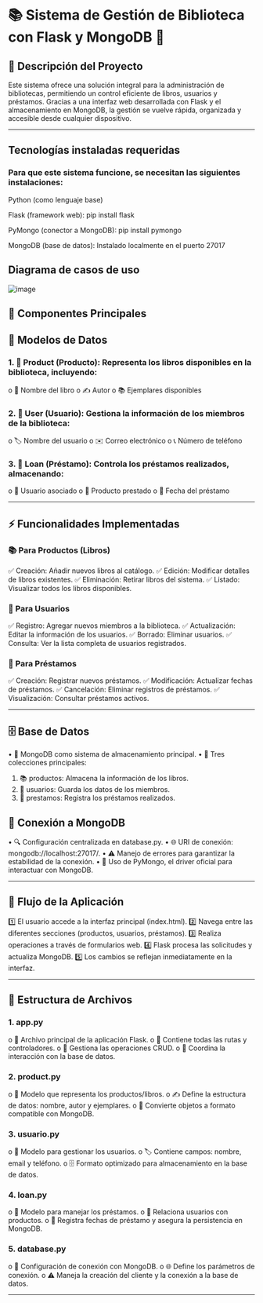 # 📚 Sistema de Gestión de Biblioteca con Flask y MongoDB 🚀
## 🌟 Descripción del Proyecto

Este sistema ofrece una solución integral para la administración de bibliotecas, permitiendo un control eficiente de libros, usuarios y préstamos. Gracias a una interfaz web desarrollada con Flask y el almacenamiento en MongoDB, la gestión se vuelve rápida, organizada y accesible desde cualquier dispositivo.
________________________________________

## Tecnologías instaladas requeridas

### Para que este sistema funcione, se necesitan las siguientes instalaciones:

Python (como lenguaje base)

Flask (framework web): pip install flask

PyMongo (conector a MongoDB): pip install pymongo

MongoDB (base de datos): Instalado localmente en el puerto 27017

## Diagrama de casos de uso

![image](https://github.com/user-attachments/assets/1831fad5-7a99-421a-ba77-6cab656e3ece)



## 🔹 Componentes Principales

## 📂 Modelos de Datos

### 1.	📖 Product (Producto): Representa los libros disponibles en la biblioteca, incluyendo:
   
o	📌 Nombre del libro
o	✍️ Autor
o	📚 Ejemplares disponibles

### 2.	👤 User (Usuario): Gestiona la información de los miembros de la biblioteca:
   
o	🏷️ Nombre del usuario
o	✉️ Correo electrónico
o	📞 Número de teléfono

### 3.	🔄 Loan (Préstamo): Controla los préstamos realizados, almacenando:
   
o	👤 Usuario asociado
o	📖 Producto prestado
o	📅 Fecha del préstamo
________________________________________
## ⚡ Funcionalidades Implementadas

### 📚 Para Productos (Libros)

✅ Creación: Añadir nuevos libros al catálogo. 
✅ Edición: Modificar detalles de libros existentes. 
✅ Eliminación: Retirar libros del sistema. 
✅ Listado: Visualizar todos los libros disponibles.

### 👥 Para Usuarios

✅ Registro: Agregar nuevos miembros a la biblioteca.
✅ Actualización: Editar la información de los usuarios. 
✅ Borrado: Eliminar usuarios. 
✅ Consulta: Ver la lista completa de usuarios registrados.

### 🔄 Para Préstamos

✅ Creación: Registrar nuevos préstamos. 
✅ Modificación: Actualizar fechas de préstamos. 
✅ Cancelación: Eliminar registros de préstamos.
✅ Visualización: Consultar préstamos activos.
________________________________________

## 🗄️ Base de Datos
•	💾 MongoDB como sistema de almacenamiento principal.
•	📂 Tres colecciones principales:
1.	📚 productos: Almacena la información de los libros.
2.	👥 usuarios: Guarda los datos de los miembros.
3.	🔄 prestamos: Registra los préstamos realizados.
## 🔗 Conexión a MongoDB
•	🔍 Configuración centralizada en database.py.
•	🌐 URI de conexión: mongodb://localhost:27017/.
•	⚠️ Manejo de errores para garantizar la estabilidad de la conexión.
•	🔌 Uso de PyMongo, el driver oficial para interactuar con MongoDB.
________________________________________
## 🔄 Flujo de la Aplicación
1️⃣ El usuario accede a la interfaz principal (index.html).
2️⃣ Navega entre las diferentes secciones (productos, usuarios, préstamos). 
3️⃣ Realiza operaciones a través de formularios web.
4️⃣ Flask procesa las solicitudes y actualiza MongoDB.
5️⃣ Los cambios se reflejan inmediatamente en la interfaz.
________________________________________
## 📁 Estructura de Archivos
### 1.	app.py
o	🚀 Archivo principal de la aplicación Flask.
o	📌 Contiene todas las rutas y controladores.
o	🔄 Gestiona las operaciones CRUD.
o	🔗 Coordina la interacción con la base de datos.
### 2.	product.py
o	📖 Modelo que representa los productos/libros.
o	✍️ Define la estructura de datos: nombre, autor y ejemplares.
o	🔄 Convierte objetos a formato compatible con MongoDB.
### 3.	usuario.py
o	👥 Modelo para gestionar los usuarios.
o	🏷️ Contiene campos: nombre, email y teléfono.
o	🗄️ Formato optimizado para almacenamiento en la base de datos.
### 4.	loan.py
o	🔄 Modelo para manejar los préstamos.
o	🔗 Relaciona usuarios con productos.
o	📅 Registra fechas de préstamo y asegura la persistencia en MongoDB.
### 5.	database.py
o	🔌 Configuración de conexión con MongoDB.
o	🌐 Define los parámetros de conexión.
o	⚠️ Maneja la creación del cliente y la conexión a la base de datos.
________________________________________
